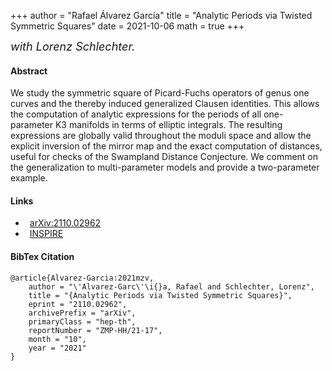 +++
author = "Rafael Álvarez García"
title = "Analytic Periods via Twisted Symmetric Squares"
date = 2021-10-06
math = true
+++

 <font size="4"> *with Lorenz Schlechter.* </font>

#### Abstract

We study the symmetric square of Picard-Fuchs operators of genus one curves and the thereby induced generalized Clausen identities. This allows the computation of analytic expressions for the periods of all one-parameter K3 manifolds in terms of elliptic integrals. The resulting expressions are globally valid throughout the moduli space and allow the explicit inversion of the mirror map and the exact computation of distances, useful for checks of the Swampland Distance Conjecture. We comment on the generalization to multi-parameter models and provide a two-parameter example.

<!--more-->

#### Links

<ul class="fa-ul">
  <li style="padding-left:.5em"><span class="fa-li"><i class="ai ai-arxiv ai-2x"></i></span><a href="https://arxiv.org/abs/2110.02962">arXiv:2110.02962</a>
  <li style="padding-left:.5em"><span class="fa-li"><i class="ai ai-inspire ai-2x"></i></span><a href="https://inspirehep.net/literature/1940021">INSPIRE</a>
</ul>

#### BibTex Citation

```
@article{Alvarez-Garcia:2021mzv,
    author = "\'Alvarez-Garc\'\i{}a, Rafael and Schlechter, Lorenz",
    title = "{Analytic Periods via Twisted Symmetric Squares}",
    eprint = "2110.02962",
    archivePrefix = "arXiv",
    primaryClass = "hep-th",
    reportNumber = "ZMP-HH/21-17",
    month = "10",
    year = "2021"
}

```
